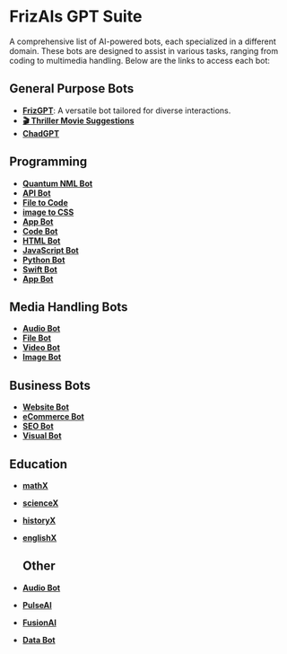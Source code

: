 # FrizAIs GPT Suite

A comprehensive list of AI-powered bots, each specialized in a different domain. These bots are designed to assist in various tasks, ranging from coding to multimedia handling. Below are the links to access each bot:

## General Purpose Bots
- **[FrizGPT](https://chat.openai.com/g/g-uR3SXTMg5-frizgpt)**: A versatile bot tailored for diverse interactions.
- **[🎬 Thriller Movie Suggestions](https://chat.openai.com/g/g-wqfSE3t2E-thriller-movie-suggestions)**
- **[ChadGPT](https://chat.openai.com/g/g-nnhXz9cG3-chadgpt)**

## Programming
- **[Quantum NML Bot](https://chat.openai.com/g/g-KcceBEg1a-quantum-nml-bot)**
- **[API Bot](https://chat.openai.com/g/g-b23IMyWIG-api-bot)**
- **[File to Code](https://chat.openai.com/g/g-wOgPtRGuw-file-to-code)**
- **[image to CSS](https://chat.openai.com/g/g-VDV5iwHhs-image-to-css)**
- **[App Bot](https://chat.openai.com/g/g-1rXzQ8VPR-app-bot-1-10)**
- **[Code Bot](https://chat.openai.com/g/g-KcceBEg1a-audio-bot-1-10)**
- **[HTML Bot](https://chat.openai.com/g/g-P0U132xdJ-html-bot-1-10)**
- **[JavaScript Bot](https://chat.openai.com/g/g-38aOr4N7B-javascript-bot-1-10)**
- **[Python Bot](https://chat.openai.com/g/g-38aOr4N7B-javascript-bot-1-10)** 
- **[Swift Bot](https://chat.openai.com/g/g-8Wk0lfhWN-swift-bot-1-10)**
- **[App Bot](https://chat.openai.com/g/g-1rXzQ8VPR-app-bot)**

## Media Handling Bots
- **[Audio Bot](https://chat.openai.com/g/g-KcceBEg1a-audio-bot-1-10)**
- **[File Bot](https://chat.openai.com/g/g-CLaI7BZ3K-file-bot-1-10)**
- **[Video Bot](https://chat.openai.com/g/g-2XrHyBZl9-video-bot-1-10)**
- **[Image Bot](https://chat.openai.com/g/g-wm23CWhvT-image-bot-1-10)**

## Business Bots
- **[Website Bot](https://chat.openai.com/g/g-nDGxsUnk6-website-bot-1-10)**
- **[eCommerce Bot](https://chat.openai.com/g/g-QssOI3UrQ-ecommerce-bot-1-10)**
- **[SEO Bot](https://chat.openai.com/g/g-QT0NhHyar-seo-bot-1-10)**
- **[Visual Bot](https://chat.openai.com/g/g-kIpEPPbVH-visual-bot-1-10)**

## Education
- **[mathX](https://chat.openai.com/g/g-pboBtUZp3-mathx)**
- **[scienceX](https://chat.openai.com/g/g-b23IMyWIG-sciencex)**
- **[historyX](https://chat.openai.com/g/g-CorWeq0is-historyx)**
- **[englishX](https://chat.openai.com/g/g-ShAKsPy4K-englishx)**

  ## Other
- **[Audio Bot](https://chat.openai.com/g/g-yDTEuJp6u-audio-bot)**
- **[PulseAI](https://chat.openai.com/g/g-2JkpYOv1k-pulseai)**
- **[FusionAI](https://chat.openai.com/g/g-nWyUBKFQV-fusionai)**
- **[Data Bot](https://chat.openai.com/g/g-CLaI7BZ3K-data-bot)**

